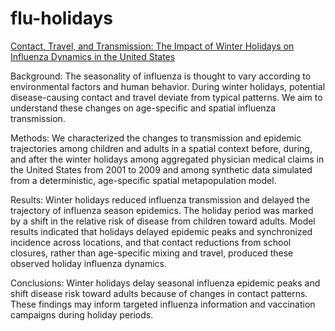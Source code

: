 # flu-holidays

[Contact, Travel, and Transmission: The Impact of Winter Holidays on Influenza Dynamics in the United States](https://doi.org/10.1093/infdis/jiw642)

Background:
The seasonality of influenza is thought to vary according to environmental factors and human behavior. During winter holidays, potential disease-causing contact and travel deviate from typical patterns. We aim to understand these changes on age-specific and spatial influenza transmission.

Methods:
We characterized the changes to transmission and epidemic trajectories among children and adults in a spatial context before, during, and after the winter holidays among aggregated physician medical claims in the United States from 2001 to 2009 and among synthetic data simulated from a deterministic, age-specific spatial metapopulation model.

Results:
Winter holidays reduced influenza transmission and delayed the trajectory of influenza season epidemics. The holiday period was marked by a shift in the relative risk of disease from children toward adults. Model results indicated that holidays delayed epidemic peaks and synchronized incidence across locations, and that contact reductions from school closures, rather than age-specific mixing and travel, produced these observed holiday influenza dynamics.

Conclusions:
Winter holidays delay seasonal influenza epidemic peaks and shift disease risk toward adults because of changes in contact patterns. These findings may inform targeted influenza information and vaccination campaigns during holiday periods.
